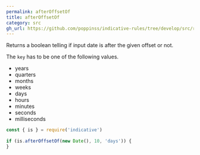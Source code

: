 ```yaml
---
permalink: afterOffsetOf
title: afterOffsetOf
category: src
gh_url: https://github.com/poppinss/indicative-rules/tree/develop/src/raw/afterOffsetOf.ts
---
```


Returns a boolean telling if input date is after the given
offset or not.
 
The `key` has to be one of the following values.
 
- years
- quarters
- months
- weeks
- days
- hours
- minutes
- seconds
- milliseconds
 
```js
const { is } = require('indicative')
 
if (is.afterOffsetOf(new Date(), 10, 'days')) {
}
```